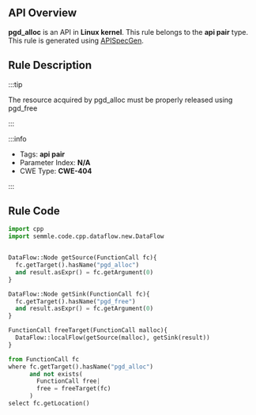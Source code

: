 ---
---


## API Overview
**pgd_alloc** is an API in **Linux kernel**. This rule belongs to the **api pair** type. This rule is generated using [APISpecGen](../../tools/APISpecGen).
## Rule Description

:::tip

The resource acquired by pgd_alloc must be properly released using pgd_free

:::

:::info

- Tags: **api pair**
- Parameter Index: **N/A**
- CWE Type: **CWE-404**

:::

## Rule Code
```python
import cpp
import semmle.code.cpp.dataflow.new.DataFlow


DataFlow::Node getSource(FunctionCall fc){
  fc.getTarget().hasName("pgd_alloc")
  and result.asExpr() = fc.getArgument(0)
}

DataFlow::Node getSink(FunctionCall fc){
  fc.getTarget().hasName("pgd_free")
  and result.asExpr() = fc.getArgument(0)
}

FunctionCall freeTarget(FunctionCall malloc){
  DataFlow::localFlow(getSource(malloc), getSink(result))
}

from FunctionCall fc
where fc.getTarget().hasName("pgd_alloc")
      and not exists(
        FunctionCall free| 
        free = freeTarget(fc)
      )
select fc.getLocation()

    
```